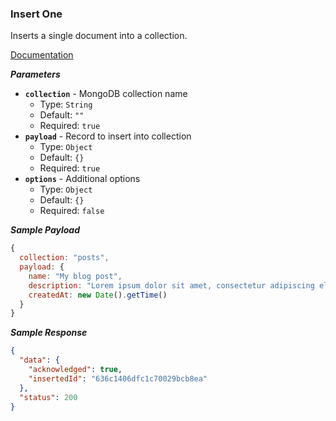 ### Insert One

Inserts a single document into a collection.

[Documentation](https://www.mongodb.com/docs/manual/reference/method/db.collection.insertOne/)

***Parameters***

- **`collection`** - MongoDB collection name
  - Type: `String`
  - Default: `""`
  - Required: `true`
- **`payload`** - Record to insert into collection
  - Type: `Object`
  - Default: `{}`
  - Required: `true`
- **`options`** - Additional options
  - Type: `Object`
  - Default: `{}`
  - Required: `false`

***Sample Payload***

```js
{
  collection: "posts",
  payload: {
    name: "My blog post",
    description: "Lorem ipsum dolor sit amet, consectetur adipiscing elit.",
    createdAt: new Date().getTime() 
  }
}
```

***Sample Response***

```json
{
  "data": {
    "acknowledged": true,
    "insertedId": "636c1406dfc1c70029bcb8ea"
  },
  "status": 200
}
```
